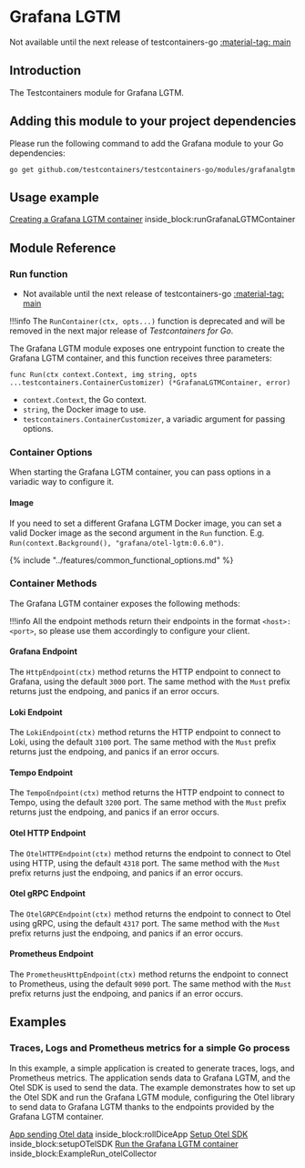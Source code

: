 # Grafana LGTM

Not available until the next release of testcontainers-go <a href="https://github.com/testcontainers/testcontainers-go"><span class="tc-version">:material-tag: main</span></a>

## Introduction

The Testcontainers module for Grafana LGTM.

## Adding this module to your project dependencies

Please run the following command to add the Grafana module to your Go dependencies:

```
go get github.com/testcontainers/testcontainers-go/modules/grafanalgtm
```

## Usage example

<!--codeinclude-->
[Creating a Grafana LGTM container](../../modules/grafana-lgtm/examples_test.go) inside_block:runGrafanaLGTMContainer
<!--/codeinclude-->

## Module Reference

### Run function

- Not available until the next release of testcontainers-go <a href="https://github.com/testcontainers/testcontainers-go"><span class="tc-version">:material-tag: main</span></a>

!!!info
    The `RunContainer(ctx, opts...)` function is deprecated and will be removed in the next major release of _Testcontainers for Go_.

The Grafana LGTM module exposes one entrypoint function to create the Grafana LGTM container, and this function receives three parameters:

```golang
func Run(ctx context.Context, img string, opts ...testcontainers.ContainerCustomizer) (*GrafanaLGTMContainer, error)
```

- `context.Context`, the Go context.
- `string`, the Docker image to use.
- `testcontainers.ContainerCustomizer`, a variadic argument for passing options.

### Container Options

When starting the Grafana LGTM container, you can pass options in a variadic way to configure it.

#### Image

If you need to set a different Grafana LGTM Docker image, you can set a valid Docker image as the second argument in the `Run` function.
E.g. `Run(context.Background(), "grafana/otel-lgtm:0.6.0")`.

{% include "../features/common_functional_options.md" %}

### Container Methods

The Grafana LGTM container exposes the following methods:

!!!info
    All the endpoint methods return their endpoints in the format `<host>:<port>`, so please use them accordingly to configure your client.

#### Grafana Endpoint

The `HttpEndpoint(ctx)` method returns the HTTP endpoint to connect to Grafana, using the default `3000` port. The same method with the `Must` prefix returns just the endpoing, and panics if an error occurs.

#### Loki Endpoint

The `LokiEndpoint(ctx)` method returns the HTTP endpoint to connect to Loki, using the default `3100` port. The same method with the `Must` prefix returns just the endpoing, and panics if an error occurs.

#### Tempo Endpoint

The `TempoEndpoint(ctx)` method returns the HTTP endpoint to connect to Tempo, using the default `3200` port. The same method with the `Must` prefix returns just the endpoing, and panics if an error occurs.

#### Otel HTTP Endpoint

The `OtelHTTPEndpoint(ctx)` method returns the endpoint to connect to Otel using HTTP, using the default `4318` port. The same method with the `Must` prefix returns just the endpoing, and panics if an error occurs.

#### Otel gRPC Endpoint

The `OtelGRPCEndpoint(ctx)` method returns the endpoint to connect to Otel using gRPC, using the default `4317` port. The same method with the `Must` prefix returns just the endpoing, and panics if an error occurs.

#### Prometheus Endpoint

The `PrometheusHttpEndpoint(ctx)` method returns the endpoint to connect to Prometheus, using the default `9090` port. The same method with the `Must` prefix returns just the endpoing, and panics if an error occurs.

## Examples

### Traces, Logs and Prometheus metrics for a simple Go process

In this example, a simple application is created to generate traces, logs, and Prometheus metrics.
The application sends data to Grafana LGTM, and the Otel SDK is used to send the data.
The example demonstrates how to set up the Otel SDK and run the Grafana LGTM module,
configuring the Otel library to send data to Grafana LGTM thanks to the endpoints provided by the Grafana LGTM container.

<!--codeinclude-->
[App sending Otel data](../../modules/grafana-lgtm/examples_test.go) inside_block:rollDiceApp
[Setup Otel SDK](../../modules/grafana-lgtm/examples_test.go) inside_block:setupOTelSDK
[Run the Grafana LGTM container](../../modules/grafana-lgtm/examples_test.go) inside_block:ExampleRun_otelCollector
<!--/codeinclude-->